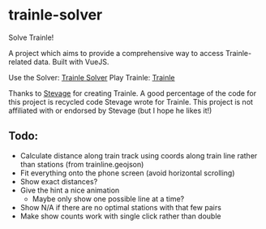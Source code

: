 # trainle-solver
Solve Trainle! 

A project which aims to provide a comprehensive way to access Trainle-related data. Built with VueJS.

Use the Solver: [Trainle Solver](https://pbgcommits.github.io/trainle-calc)
Play Trainle: [Trainle](https://trainle.fun/)

Thanks to [Stevage](https://github.com/stevage/) for creating Trainle. A good percentage of the code for this project is recycled code Stevage wrote for Trainle. This project is not affiliated with or endorsed by Stevage (but I hope he likes it!)


## Todo:
- Calculate distance along train track using coords along train line rather than stations (from trainline.geojson)
- Fit everything onto the phone screen (avoid horizontal scrolling)
- Show exact distances?
- Give the hint a nice animation
    - Maybe only show one possible line at a time? 
- Show N/A if there are no optimal stations with that few pairs
- Make show counts work with single click rather than double
